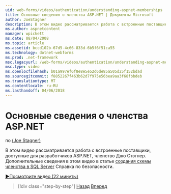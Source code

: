 ```yaml
---
uid: web-forms/videos/authentication/understanding-aspnet-memberships
title: Основные сведения о членства ASP.NET | Документы Microsoft
author: JoeStagner
description: В этом видео рассматривается работа с встроенные поставщики, доступные для разработчиков ASP.NET, членство Джо Стэгнер. Дополнительные сведения об этом...
ms.author: aspnetcontent
manager: wpickett
ms.date: 08/04/2008
ms.topic: article
ms.assetid: bccd102b-67d5-4c66-833d-6b5f6f51ca55
ms.technology: dotnet-webforms
ms.prod: .net-framework
msc.legacyurl: /web-forms/videos/authentication/understanding-aspnet-memberships
msc.type: video
ms.openlocfilehash: b01a997ef6f8e8e5e52d6de85a505d25f152bdad
ms.sourcegitcommit: f8852267f463b62d7f975e56bea9aa3f68fbbdeb
ms.translationtype: MT
ms.contentlocale: ru-RU
ms.lasthandoff: 04/06/2018
---
```

<a name="understanding-aspnet-memberships"></a>Основные сведения о членства ASP.NET
====================
по [(Joe Stagner)](https://github.com/JoeStagner)

В этом видео рассматривается работа с встроенные поставщики, доступные для разработчиков ASP.NET, членство Джо Стэгнер. Дополнительные сведения в этом видео в статье [создания схемы членства в SQL Server](../../overview/older-versions-security/membership/creating-the-membership-schema-in-sql-server-vb.md) Справка по безопасности.

[&#9654;Посмотрите видео (22 минуты)](https://channel9.msdn.com/Blogs/ASP-NET-Site-Videos/understanding-aspnet-memberships)

> [!div class="step-by-step"]
> [Назад](use-custom-principal-objects.md)
> [Вперед](configuring-sql-to-work-with-membership-schemas.md)
